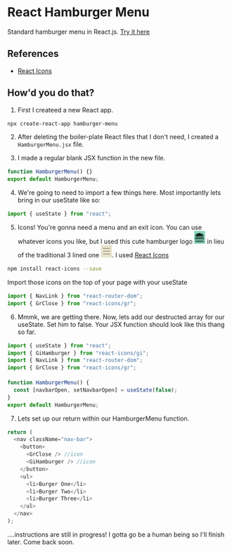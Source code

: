 # React Hamburger Menu

Standard hamburger menu in React.js.
[Try it here](https://rococo-creponne-b55eb4.netlify.app/)

## References

- [React Icons](https://react-icons.github.io/react-icons/)

## How'd you do that?

1. First I createed a new React app.

```bash
npx create-react-app hamburger-menu
```

2. After deleting the boiler-plate React files that I don't need, I created a `HamburgerMenu.jsx` file.

3. I made a regular blank JSX function in the new file.

```javascript
function HamburgerMenu() {}
export default HamburgerMenu;
```

4. We're going to need to import a few things here. Most importantly lets bring in our useState like so:

```javascript
import { useState } from "react";
```

5. Icons! You're gonna need a menu and an exit icon. You can use whatever icons you like, but I used this cute hamburger logo ![](./src/images/readmeLogo.png) in lieu of the traditional 3 lined one ![](./src/images/readmeLogolines.png). I used [React Icons](https://react-icons.github.io/react-icons/)

```bash
npm install react-icons --save
```

Import those icons on the top of your page with your useState

```javascript
import { NavLink } from "react-router-dom";
import { GrClose } from "react-icons/gr";
```

6. Mmmk, we are getting there. Now, lets add our destructed array for our useState. Set him to false. Your JSX function should look like this thang so far.

```javascript
import { useState } from "react";
import { GiHamburger } from "react-icons/gi";
import { NavLink } from "react-router-dom";
import { GrClose } from "react-icons/gr";

function HamburgerMenu() {
  const [navbarOpen, setNavbarOpen] = useState(false);
}
export default HamburgerMenu;
```

7. Lets set up our return within our HamburgerMenu function.

```javascript
return (
  <nav className="nav-bar">
    <button>
      <GrClose /> //icon
      <GiHamburger /> //icon
    </button>
    <ul>
      <li>Burger One</li>
      <li>Burger Two</li>
      <li>Burger Three</li>
    </ul>
  </nav>
);
```

....instructions are still in progress! I gotta go be a human being so I'll finish later. Come back soon.
